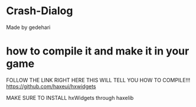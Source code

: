 # Crash-Dialog
Made by gedehari 
# how to compile it and make it in your game 

FOLLOW THE LINK RIGHT HERE THIS WILL TELL YOU HOW TO COMPILE!!!  
https://github.com/haxeui/hxwidgets  

MAKE SURE TO INSTALL hxWidgets through haxelib 
